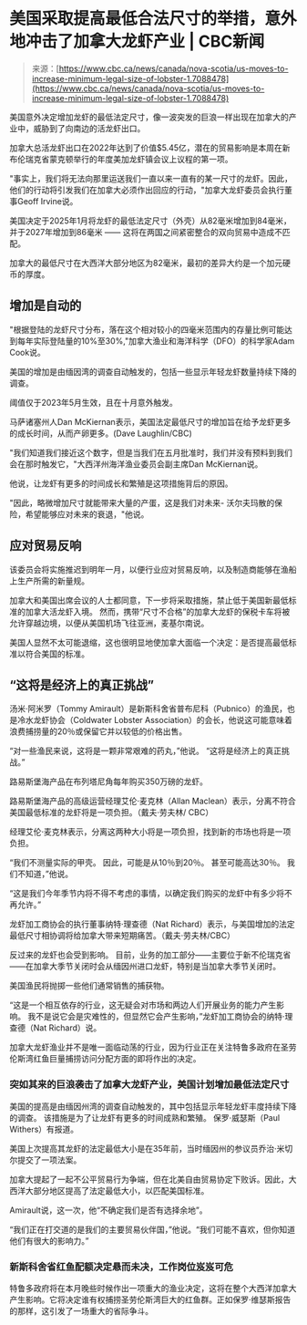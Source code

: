 <!--yml

类别: 未分类

日期: 2024-05-27 14:55:48

-->

# 美国采取提高最低合法尺寸的举措，意外地冲击了加拿大龙虾产业 | CBC新闻

> 来源：[https://www.cbc.ca/news/canada/nova-scotia/us-moves-to-increase-minimum-legal-size-of-lobster-1.7088478](https://www.cbc.ca/news/canada/nova-scotia/us-moves-to-increase-minimum-legal-size-of-lobster-1.7088478)

美国意外决定增加龙虾的最低法定尺寸，像一波突发的巨浪一样出现在加拿大的产业中，威胁到了向南边的活龙虾出口。

加拿大总活龙虾出口在2022年达到了价值$5.45亿，潜在的贸易影响是本周在新布伦瑞克省蒙克顿举行的年度美加龙虾镇会议上议程的第一项。

"事实上，我们将无法向那里运送我们一直以来一直有的某一尺寸的龙虾。因此，他们的行动将引发我们在加拿大必须作出回应的行动，"加拿大龙虾委员会执行董事Geoff Irvine说。

美国决定于2025年1月将龙虾的最低法定尺寸（外壳）从82毫米增加到84毫米，并于2027年增加到86毫米 —— 这将在两国之间紧密整合的双向贸易中造成不匹配。

加拿大的最低尺寸在大西洋大部分地区为82毫米，最初的差异大约是一个加元硬币的厚度。

## 增加是自动的

"根据登陆的龙虾尺寸分布，落在这个相对较小的四毫米范围内的存量比例可能达到每年实际登陆量的10%至30%,"加拿大渔业和海洋科学（DFO）的科学家Adam Cook说。

美国的增加是由缅因湾的调查自动触发的，包括一些显示年轻龙虾数量持续下降的调查。

阈值仅于2023年5月生效，且在十月意外触发。

马萨诸塞州人Dan McKiernan表示，美国法定最低尺寸的增加旨在给予龙虾更多的成长时间，从而产卵更多。(Dave Laughlin/CBC)

"我们知道我们接近这个数字，但是当我们在五月批准时，我们并没有预料到我们会在那时触发它，"大西洋州海洋渔业委员会副主席Dan McKiernan说。

他说，让龙虾有更多的时间成长和繁殖是这项措施背后的原因。

"因此，略微增加尺寸就能带来大量的产蛋，这是我们对未来-   沃尔夫玛散的保险，希望能够应对未来的衰退，"他说。

## 应对贸易反响

该委员会将实施推迟到明年一月，以便行业应对贸易反响，以及制造商能够在渔船上生产所需的新量规。

加拿大和美国出席会议的人士都同意，下一步将采取措施，禁止低于美国新最低标准的加拿大活龙虾入境。 然而，携带“尺寸不合格”的加拿大龙虾的保税卡车将被允许穿越边境，以便从美国机场飞往亚洲，麦基尔南说。

美国人显然不太可能退缩，这也很明显地使加拿大面临一个决定：是否提高最低标准以符合美国的标准。

## “这将是经济上的真正挑战”

汤米·阿米罗（Tommy Amirault）是新斯科舍省普布尼科（Pubnico）的渔民，也是冷水龙虾协会（Coldwater Lobster Association）的会长，他说这可能意味着浪费捕捞量的20％或保留它并以较低的价格出售。

“对一些渔民来说，这将是一颗非常艰难的药丸，”他说。 “这将是经济上的真正挑战。”

路易斯堡海产品在布列塔尼角每年购买350万磅的龙虾。

路易斯堡海产品的高级运营经理艾伦·麦克林（Allan Maclean）表示，分离不符合美国最低标准的龙虾将是一项负担。（戴夫·劳夫林/ CBC）

经理艾伦·麦克林表示，分离这两种大小将是一项负担，找到新的市场也将是一项负担。

“我们不测量实际的甲壳。 因此，可能是从10％到20％。 甚至可能高达30％。 我们不知道，”他说。

“这是我们今年季节内将不得不考虑的事情，以确定我们购买的龙虾中有多少将不再允许。”

龙虾加工商协会的执行董事纳特·理查德（Nat Richard）表示，与美国增加的法定最低尺寸相协调将给加拿大带来短期痛苦。（戴夫·劳夫林/CBC）

反过来的龙虾也会受到影响。 目前，业务的加工部分——主要位于新不伦瑞克省——在加拿大季节关闭时会从缅因州进口龙虾，特别是当加拿大季节关闭时。

美国渔民将抛掷一些他们通常销售的捕获物。

“这是一个相互依存的行业，这无疑会对市场和两边人们开展业务的能力产生影响。 我不是说它会是灾难性的，但显然它会产生影响，”龙虾加工商协会的纳特·理查德（Nat Richard）说。

加拿大龙虾渔业并不是唯一面临动荡的行业，因为行业正在关注特鲁多政府在圣劳伦斯湾红鱼巨量捕捞访问分配方面的即将作出的决定。

### 突如其来的巨浪袭击了加拿大龙虾产业，美国计划增加最低法定尺寸

美国的提高是由缅因州湾的调查自动触发的，其中包括显示年轻龙虾丰度持续下降的调查。 该措施是为了让龙虾有更多的时间成熟和繁殖。 保罗·威瑟斯（Paul Withers）有报道。

美国上次提高其龙虾的法定最低大小是在35年前，当时缅因州的参议员乔治·米切尔提交了一项法案。

加拿大提起了一起不公平贸易行为争端，但在北美自由贸易协定下败诉。因此，大西洋大部分地区提高了法定最低大小，以匹配美国标准。

Amirault说，这一次，他“不确定我们是否有选择余地”。

“我们正在打交道的是我们的主要贸易伙伴国，”他说。“我们可能不喜欢，但你知道他们有很大的影响力。”

### 新斯科舍省红鱼配额决定悬而未决，工作岗位岌岌可危

特鲁多政府将在本月晚些时候作出一项重大的渔业决定，这将在整个大西洋加拿大产生影响。它将决定谁有权捕捞圣劳伦斯湾巨大的红鱼群。正如保罗·维瑟斯报告的那样，这引发了一场重大的省际争斗。
